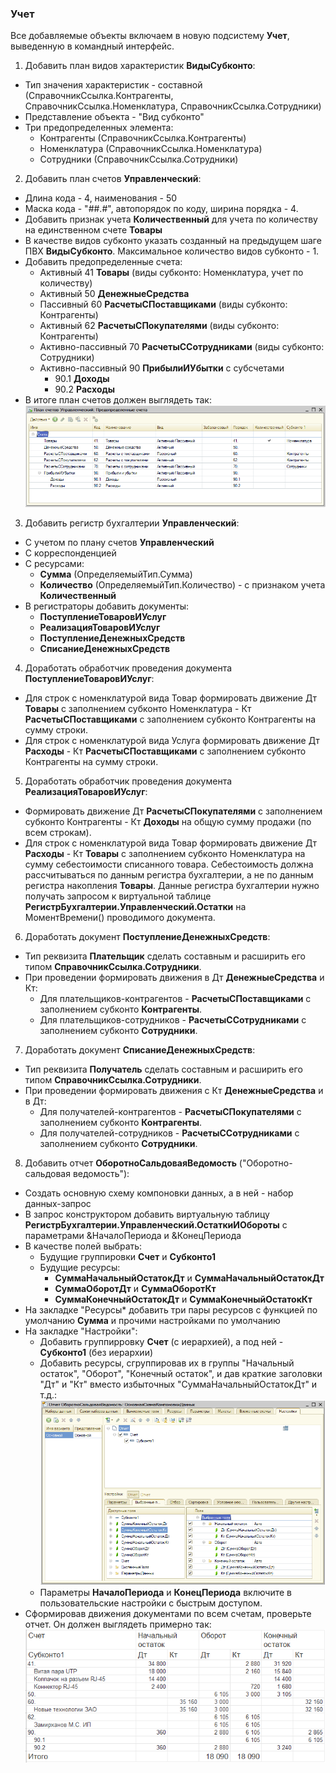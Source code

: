 ### Учет

Все добавляемые объекты включаем в новую подсистему **Учет**, выведенную в командный интерфейс.

1. Добавить план видов характеристик **ВидыСубконто**:
  * Тип значения характеристик - составной (СправочникСсылка.Контрагенты, СправочникСсылка.Номенклатура, СправочникСсылка.Сотрудники)
  * Представление объекта - "Вид субконто"
  * Три предопределенных элемента:
      * Контрагенты (СправочникСсылка.Контрагенты)
      * Номенклатура (СправочникСсылка.Номенклатура)
      * Сотрудники (СправочникСсылка.Сотрудники)

2. Добавить план счетов **Управленческий**:
  * Длина кода - 4, наименования - 50
  * Маска кода - "##.#", автопорядок по коду, ширина порядка - 4.
  * Добавить признак учета **Количественный** для учета по количеству на единственном счете **Товары**
  * В качестве видов субконто указать созданный на предыдущем шаге ПВХ **ВидыСубконто**. Максимальное количество видов субконто - 1.
  * Добавить предопределенные счета:
    * Активный 41 **Товары** (виды субконто: Номенклатура, учет по количеству)
    * Активный 50 **ДенежныеСредства**
    * Пассивный 60 **РасчетыСПоставщиками** (виды субконто: Контрагенты)
    * Активный 62 **РасчетыСПокупателями** (виды субконто: Контрагенты)
    * Активно-пассивный 70 **РасчетыССотрудниками** (виды субконто: Сотрудники)
    * Активно-пассивный 90 **ПрибылиИУбытки** с субсчетами
      * 90.1 **Доходы**
      * 90.2 **Расходы**
  * В итоге план счетов должен выглядеть так:
![План счетов Управленческий](diploma-c-chart-of-accounts.png)

3. Добавить регистр бухгалтерии **Управленческий**:
  * С учетом по плану счетов **Управленческий**
  * С корреспонденцией
  * С ресурсами:
    * **Сумма** (ОпределяемыйТип.Сумма)
    * **Количество** (ОпределяемыйТип.Количество) - с признаком учета **Количественный**
  * В регистраторы добавить документы:
    * **ПоступлениеТоваровИУслуг**
    * **РеализацияТоваровИУслуг**
    * **ПоступлениеДенежныхСредств**
    * **СписаниеДенежныхСредств**

4. Доработать обработчик проведения документа **ПоступлениеТоваровИУслуг**:
  * Для строк с номенклатурой вида Товар формировать движение Дт **Товары** с заполнением субконто Номенклатура - Кт **РасчетыСПоставщиками** с заполнением субконто Контрагенты на сумму строки.
  * Для строк с номенклатурой вида Услуга формировать движение Дт **Расходы** - Кт **РасчетыСПоставщиками** с заполнением субконто Контрагенты на сумму строки.
    
5. Доработать обработчик проведения документа **РеализацияТоваровИУслуг**:
  * Формировать движение Дт **РасчетыСПокупателями** с заполнением субконто Контрагенты - Кт **Доходы** на общую сумму продажи (по всем строкам).
  * Для строк с номенклатурой вида Товар формировать движение Дт **Расходы** - Кт **Товары** с заполнением субконто Номенклатура на сумму себестоимости списанного товара. Себестоимость должна рассчитываться по данным регистра бухгалтерии, а не по данным регистра накопления **Товары**. Данные регистра бухгалтерии нужно получать запросом к виртуальной таблице **РегистрБухгалтерии.Управленческий.Остатки** на МоментВремени() проводимого документа.

6. Доработать документ **ПоступлениеДенежныхСредств**:
  * Тип реквизита **Плательщик** сделать составным и расширить его типом **СправочникСсылка.Сотрудники**.
  * При проведении формировать движения в Дт **ДенежныеСредства** и Кт:
    * Для плательщиков-контрагентов - **РасчетыСПоставщиками** с заполнением субконто **Контрагенты**.
    * Для плательщиков-сотрудников - **РасчетыССотрудниками** с заполнением субконто **Сотрудники**.
      
7. Доработать документ **СписаниеДенежныхСредств**:
  * Тип реквизита **Получатель** сделать составным и расширить его типом **СправочникСсылка.Сотрудники**.
  * При проведении формировать движения с Кт **ДенежныеСредства** и в Дт:
    * Для получателей-контрагентов - **РасчетыСПокупателями** с заполнением субконто **Контрагенты**.
    * Для получателей-сотрудников - **РасчетыССотрудниками** с заполнением субконто **Сотрудники**.
      
8. Добавить отчет **ОборотноСальдоваяВедомость** ("Оборотно-сальдовая ведомость"):
  * Создать основную схему компоновки данных, а в ней - набор данных-запрос
  * В запрос конструктором добавить виртуальную таблицу **РегистрБухгалтерии.Управленческий.ОстаткиИОбороты** с параметрами &НачалоПериода и &КонецПериода
  * В качестве полей выбрать:
    * Будущие группировки **Счет** и **Субконто1**
    * Будущие ресурсы:
      * **СуммаНачальныйОстатокДт** и **СуммаНачальныйОстатокДт**
      * **СуммаОборотДт** и **СуммаОборотКт**
      * **СуммаКонечныйОстатокДт** и **СуммаКонечныйОстатокКт**
  * На закладке "Ресурсы* добавить три пары ресурсов с функцией по умолчанию **Сумма** и прочими настройками по умолчанию
  * На закладке "Настройки":
    * Добавить группирровку **Счет** (с иерархией), а под ней - **Субконто1** (без иерархии)
    * Добавить ресурсы, сгруппировав их в группы "Начальный остаток", "Оборот", "Конечный остаток", и дав краткие заголовки "Дт" и "Кт" вместо избыточных "СуммаНачальныйОстатокДт" и т.д.:
![Настройки Оборотно-сальдовой ведомости](diploma-c-trial-balance.png)
    * Параметры **НачалоПериода** и **КонецПериода** включите в пользовательские настройки с быстрым доступом.
  * Сформировав движения документами по всем счетам, проверьте отчет. Он должен выглядеть примерно так:
  ![Пример Оборотно-сальдовой ведомости](diploma-c-trial-balance-example.png)
